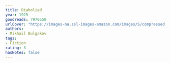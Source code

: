 ```yaml
---
title: Diaboliad
year: 1925
goodreads: 7970550
urlCover: "https://images-na.ssl-images-amazon.com/images/S/compressed.photo.goodreads.com/books/1490362132i/7970550.jpg"
authors:
- Mikhail Bulgakov
tags:
- Fiction
rating: 3
hasNotes: false
---
```

